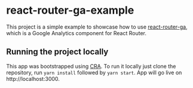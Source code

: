 # react-router-ga-example

This project is a simple example to showcase how to use [react-router-ga](https://npm.im/react-router-ga), which is a Google Analytics component for React Router.

## Running the project locally

This app was bootstrapped using [CRA](https://github.com/facebook/create-react-app). To run it locally just clone the repository, run `yarn install` followed by `yarn start`. App will go live on http://localhost:3000.
